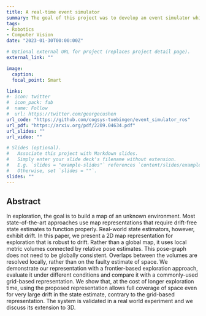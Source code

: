 ```yaml
---
title: A real-time event simulator
summary: The goal of this project was to develop an event simulator which can run in real-time given a video stream from a frame-based camera.
tags:
- Robotics
- Computer Vision
date: "2023-01-30T00:00:00Z"

# Optional external URL for project (replaces project detail page).
external_link: ""

image:
  caption: 
  focal_point: Smart

links:
#- icon: twitter
#  icon_pack: fab
#  name: Follow
#  url: https://twitter.com/georgecushen
url_code: "https://github.com/cogsys-tuebingen/event_simulator_ros"
url_pdf: "https://arxiv.org/pdf/2209.04634.pdf"
url_slides: ""
url_video: ""

# Slides (optional).
#   Associate this project with Markdown slides.
#   Simply enter your slide deck's filename without extension.
#   E.g. `slides = "example-slides"` references `content/slides/example-slides.md`.
#   Otherwise, set `slides = ""`.
slides: ""
---
```


## Abstract
In exploration, the goal is to build a map of an unknown environment. Most state-of-the-art approaches use map representations that require drift-free state estimates to function properly. Real-world state estimators, however, exhibit drift. In this paper, we present a 2D map representation for exploration that is robust to drift. Rather than a global map, it uses local metric volumes connected by relative pose estimates. This pose-graph does not need to be globally consistent. Overlaps between the volumes are resolved locally, rather than on the faulty estimate of space. We demonstrate our representation with a frontier-based exploration approach, evaluate it under different conditions and compare it with a commonly-used grid-based representation. We show that, at the cost of longer exploration time, using the proposed representation allows full coverage of space even for very large drift in the state estimate, contrary to the grid-based representation. The system is validated in a real world experiment and we discuss its extension to 3D.
